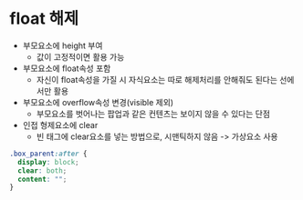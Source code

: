 # float 해제
- 부모요소에 height 부여
  - 값이 고정적이면 활용 가능
- 부모요소에 float속성 포함
  - 자신이 float속성을 가질 시 자식요소는 따로 해제처리를 안해줘도 된다는 선에서만 활용
- 부모요소에 overflow속성 변경(visible 제외)
  - 부모요소를 벗어나는 팝업과 같은 컨텐츠는 보이지 않을 수 있다는 단점
- 인접 형제요소에 clear
  - 빈 태그에 clear요소를 넣는 방법으로, 시맨틱하지 않음 -> 가상요소 사용
~~~css
.box_parent:after {
  display: block;
  clear: both;
  content: "";
}
